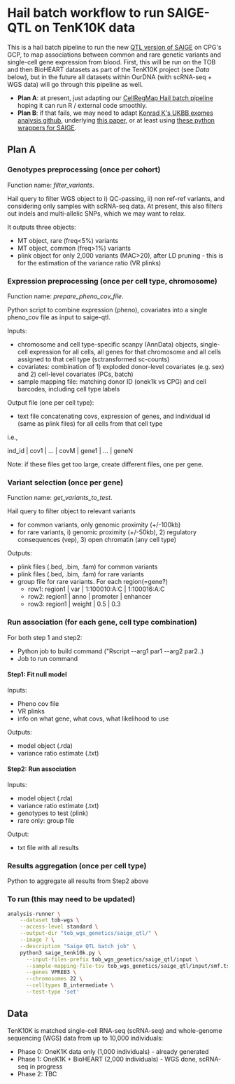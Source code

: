 # Hail batch workflow to run SAIGE-QTL on TenK10K data

This is a hail batch pipeline to run the new [QTL version of SAIGE](https://github.com/weizhou0/qtl) on CPG's GCP, to map associations between common and rare genetic variants and single-cell gene expression from blood.
First, this will be run on the TOB and then BioHEART datasets as part of the TenK10K project (see *Data* below), but in the future all datasets within OurDNA (with scRNA-seq + WGS data) will go through this pipeline as well.

* **Plan A**: at present, just adapting our [CellRegMap Hail batch pipeline](https://github.com/populationgenomics/cellregmap-pipeline/blob/main/batch.py) hoping it can run R / external code smoothly.
* **Plan B**: if that fails, we may need to adapt [Konrad K's UKBB exomes analysis github](https://github.com/Nealelab/ukb_exomes), underlying [this paper](https://www.sciencedirect.com/science/article/pii/S2666979X22001100), or at least using [these python wrappers for SAIGE](https://github.com/Nealelab/ukb_common/blob/master/utils/saige_pipeline.py).

## Plan A

### Genotypes preprocessing (once per cohort)

Function name: _filter_variants_.

Hail query to filter WGS object to i) QC-passing, ii) non ref-ref variants, and considering only samples with scRNA-seq data.
At present, this also filters out indels and multi-allelic SNPs, which we may want to relax.

It outputs three objects:

* MT object, rare (freq<5%) variants
* MT object, common (freq>1%) variants
* plink object for only 2,000 variants (MAC>20), after LD pruning - this is for the estimation of the variance ratio (VR plinks)

<!-- # skip for now - unrelated individuals
* SAIGE R script to create sparse GRM
  * just once for all individuals, all variants after LD-pruning, and MAF>1% -->

### Expression preprocessing (once per cell type, chromosome)

Function name: _prepare_pheno_cov_file_.

Python script to combine expression (pheno), covariates into a single pheno_cov file as input to saige-qtl.

Inputs:

* chromosome and cell type-specific scanpy (AnnData) objects, single-cell expression for all cells, all genes for that chromosome and all cells assigned to that cell type (sctransformed sc-counts)
* covariates: combination of 1) exploded donor-level covariates (e.g. sex) and 2) cell-level covariates (PCs, batch)
* sample mapping file: matching donor ID (onek1k vs CPG) and cell barcodes, including cell type labels

Output file (one per cell type):

* text file concatenating covs, expression of genes, and individual id (same as plink files) for all cells from that cell type

i.e.,

ind_id | cov1 | ... | covM | gene1 | ... | geneN

Note: if these files get too large, create different files, one per gene.

### Variant selection (once per gene)

Function name: _get_variants_to_test_.

Hail query to filter object to relevant variants

* for common variants, only genomic proximity (+/-100kb)
* for rare variants, i) genomic proximity (+/-50kb), 2) regulatory consequences (vep), 3) open chromatin (any cell type)

Outputs:

* plink files (.bed, .bim, .fam) for common variants
* plink files (.bed, .bim, .fam) for rare variants
* group file for rare variants. For each region(=gene?)
  * row1: region1 | var    | 1:100010:A:C | 1:100016:A:C
  * row2: region1 | anno   | promoter     | enhancer
  * row3: region1 | weight | 0.5          | 0.3

### Run association (for each gene, cell type combination)

For both step 1 and step2:

  * Python job to build command ("Rscript --arg1 par1 --arg2 par2..)
  * Job to run command

#### Step1: Fit null model

Inputs:

* Pheno cov file
* VR plinks
* info on what gene, what covs, what likelihood to use

Outputs:

* model object (.rda)
* variance ratio estimate (.txt)

#### Step2: Run association

Inputs:

* model object (.rda)
* variance ratio estimate (.txt)
* genotypes to test (plink)
* rare only: group file

Output:

* txt file with all results

### Results aggregation (once per cell type)

Python to aggregate all results from Step2 above

### To run (this may need to be updated)

```bash
analysis-runner \
    --dataset tob-wgs \
    --access-level standard \
    --output-dir "tob_wgs_genetics/saige_qtl/" \
    --image ? \
    --description "Saige QTL batch job" \
    python3 saige_tenk10k.py \
      --input-files-prefix tob_wgs_genetics/saige_qtl/input \
      --sample-mapping-file-tsv tob_wgs_genetics/saige_qtl/input/smf.tsv \
      --genes VPREB3 \
      --chromosomes 22 \
      --celltypes B_intermediate \
      --test-type 'set'
```

## Data

TenK10K is matched single-cell RNA-seq (scRNA-seq) and whole-genome sequencing (WGS) data from up to 10,000 individuals:

* Phase 0: OneK1K data only (1,000 individuals) - already generated
* Phase 1: OneK1K + BioHEART (2,000 individuals) - WGS done, scRNA-seq in progress
* Phase 2: TBC
